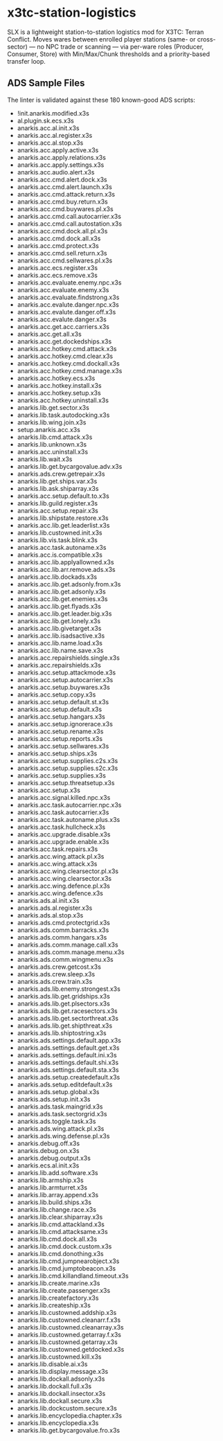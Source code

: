 # x3tc-station-logistics
SLX is a lightweight station-to-station logistics mod for X3TC: Terran Conflict. Moves wares between enrolled player stations (same- or cross-sector) — no NPC trade or scanning — via per-ware roles (Producer, Consumer, Store) with Min/Max/Chunk thresholds and a priority-based transfer loop.

## ADS Sample Files
The linter is validated against these 180 known-good ADS scripts:

- !init.anarkis.modified.x3s
- al.plugin.sk.ecs.x3s
- anarkis.acc.al.init.x3s
- anarkis.acc.al.register.x3s
- anarkis.acc.al.stop.x3s
- anarkis.acc.apply.active.x3s
- anarkis.acc.apply.relations.x3s
- anarkis.acc.apply.settings.x3s
- anarkis.acc.audio.alert.x3s
- anarkis.acc.cmd.alert.dock.x3s
- anarkis.acc.cmd.alert.launch.x3s
- anarkis.acc.cmd.attack.return.x3s
- anarkis.acc.cmd.buy.return.x3s
- anarkis.acc.cmd.buywares.pl.x3s
- anarkis.acc.cmd.call.autocarrier.x3s
- anarkis.acc.cmd.call.autostation.x3s
- anarkis.acc.cmd.dock.all.pl.x3s
- anarkis.acc.cmd.dock.all.x3s
- anarkis.acc.cmd.protect.x3s
- anarkis.acc.cmd.sell.return.x3s
- anarkis.acc.cmd.sellwares.pl.x3s
- anarkis.acc.ecs.register.x3s
- anarkis.acc.ecs.remove.x3s
- anarkis.acc.evaluate.enemy.npc.x3s
- anarkis.acc.evaluate.enemy.x3s
- anarkis.acc.evaluate.findstrong.x3s
- anarkis.acc.evalute.danger.npc.x3s
- anarkis.acc.evalute.danger.off.x3s
- anarkis.acc.evalute.danger.x3s
- anarkis.acc.get.acc.carriers.x3s
- anarkis.acc.get.all.x3s
- anarkis.acc.get.dockedships.x3s
- anarkis.acc.hotkey.cmd.attack.x3s
- anarkis.acc.hotkey.cmd.clear.x3s
- anarkis.acc.hotkey.cmd.dockall.x3s
- anarkis.acc.hotkey.cmd.manage.x3s
- anarkis.acc.hotkey.ecs.x3s
- anarkis.acc.hotkey.install.x3s
- anarkis.acc.hotkey.setup.x3s
- anarkis.acc.hotkey.uninstall.x3s
- anarkis.lib.get.sector.x3s
- anarkis.lib.task.autodocking.x3s
- anarkis.lib.wing.join.x3s
- setup.anarkis.acc.x3s
- anarkis.lib.cmd.attack.x3s
- anarkis.lib.unknown.x3s
- anarkis.acc.uninstall.x3s
- anarkis.lib.wait.x3s
- anarkis.lib.get.bycargovalue.adv.x3s
- anarkis.ads.crew.getrepair.x3s
- anarkis.lib.get.ships.var.x3s
- anarkis.lib.ask.shiparray.x3s
- anarkis.acc.setup.default.to.x3s
- anarkis.lib.guild.register.x3s
- anarkis.acc.setup.repair.x3s
- anarkis.lib.shipstate.restore.x3s
- anarkis.acc.lib.get.leaderlist.x3s
- anarkis.lib.custowned.init.x3s
- anarkis.lib.vis.task.blink.x3s
- anarkis.acc.task.autoname.x3s
- anarkis.acc.is.compatible.x3s
- anarkis.acc.lib.applyallowned.x3s
- anarkis.acc.lib.arr.remove.ads.x3s
- anarkis.acc.lib.dockads.x3s
- anarkis.acc.lib.get.adsonly.from.x3s
- anarkis.acc.lib.get.adsonly.x3s
- anarkis.acc.lib.get.enemies.x3s
- anarkis.acc.lib.get.flyads.x3s
- anarkis.acc.lib.get.leader.big.x3s
- anarkis.acc.lib.get.lonely.x3s
- anarkis.acc.lib.givetarget.x3s
- anarkis.acc.lib.isadsactive.x3s
- anarkis.acc.lib.name.load.x3s
- anarkis.acc.lib.name.save.x3s
- anarkis.acc.repairshields.single.x3s
- anarkis.acc.repairshields.x3s
- anarkis.acc.setup.attackmode.x3s
- anarkis.acc.setup.autocarrier.x3s
- anarkis.acc.setup.buywares.x3s
- anarkis.acc.setup.copy.x3s
- anarkis.acc.setup.default.st.x3s
- anarkis.acc.setup.default.x3s
- anarkis.acc.setup.hangars.x3s
- anarkis.acc.setup.ignorerace.x3s
- anarkis.acc.setup.rename.x3s
- anarkis.acc.setup.reports.x3s
- anarkis.acc.setup.sellwares.x3s
- anarkis.acc.setup.ships.x3s
- anarkis.acc.setup.supplies.c2s.x3s
- anarkis.acc.setup.supplies.s2c.x3s
- anarkis.acc.setup.supplies.x3s
- anarkis.acc.setup.threatsetup.x3s
- anarkis.acc.setup.x3s
- anarkis.acc.signal.killed.npc.x3s
- anarkis.acc.task.autocarrier.npc.x3s
- anarkis.acc.task.autocarrier.x3s
- anarkis.acc.task.autoname.plus.x3s
- anarkis.acc.task.hullcheck.x3s
- anarkis.acc.upgrade.disable.x3s
- anarkis.acc.upgrade.enable.x3s
- anarkis.acc.task.repairs.x3s
- anarkis.acc.wing.attack.pl.x3s
- anarkis.acc.wing.attack.x3s
- anarkis.acc.wing.clearsector.pl.x3s
- anarkis.acc.wing.clearsector.x3s
- anarkis.acc.wing.defence.pl.x3s
- anarkis.acc.wing.defence.x3s
- anarkis.ads.al.init.x3s
- anarkis.ads.al.register.x3s
- anarkis.ads.al.stop.x3s
- anarkis.ads.cmd.protectgrid.x3s
- anarkis.ads.comm.barracks.x3s
- anarkis.ads.comm.hangars.x3s
- anarkis.ads.comm.manage.call.x3s
- anarkis.ads.comm.manage.menu.x3s
- anarkis.ads.comm.wingmenu.x3s
- anarkis.ads.crew.getcost.x3s
- anarkis.ads.crew.sleep.x3s
- anarkis.ads.crew.train.x3s
- anarkis.ads.lib.enemy.strongest.x3s
- anarkis.ads.lib.get.gridships.x3s
- anarkis.ads.lib.get.plsectors.x3s
- anarkis.ads.lib.get.racesectors.x3s
- anarkis.ads.lib.get.sectorthreat.x3s
- anarkis.ads.lib.get.shipthreat.x3s
- anarkis.ads.lib.shiptostring.x3s
- anarkis.ads.settings.default.app.x3s
- anarkis.ads.settings.default.get.x3s
- anarkis.ads.settings.default.ini.x3s
- anarkis.ads.settings.default.shi.x3s
- anarkis.ads.settings.default.sta.x3s
- anarkis.ads.setup.createdefault.x3s
- anarkis.ads.setup.editdefault.x3s
- anarkis.ads.setup.global.x3s
- anarkis.ads.setup.init.x3s
- anarkis.ads.task.maingrid.x3s
- anarkis.ads.task.sectorgrid.x3s
- anarkis.ads.toggle.task.x3s
- anarkis.ads.wing.attack.pl.x3s
- anarkis.ads.wing.defense.pl.x3s
- anarkis.debug.off.x3s
- anarkis.debug.on.x3s
- anarkis.debug.output.x3s
- anarkis.ecs.al.init.x3s
- anarkis.lib.add.software.x3s
- anarkis.lib.armship.x3s
- anarkis.lib.armturret.x3s
- anarkis.lib.array.append.x3s
- anarkis.lib.build.ships.x3s
- anarkis.lib.change.race.x3s
- anarkis.lib.clear.shiparray.x3s
- anarkis.lib.cmd.attackland.x3s
- anarkis.lib.cmd.attacksame.x3s
- anarkis.lib.cmd.dock.all.x3s
- anarkis.lib.cmd.dock.custom.x3s
- anarkis.lib.cmd.donothing.x3s
- anarkis.lib.cmd.jumpnearobject.x3s
- anarkis.lib.cmd.jumptobeacon.x3s
- anarkis.lib.cmd.killandland.timeout.x3s
- anarkis.lib.create.marine.x3s
- anarkis.lib.create.passenger.x3s
- anarkis.lib.createfactory.x3s
- anarkis.lib.createship.x3s
- anarkis.lib.custowned.addship.x3s
- anarkis.lib.custowned.cleanarr.f.x3s
- anarkis.lib.custowned.cleanarray.x3s
- anarkis.lib.custowned.getarray.f.x3s
- anarkis.lib.custowned.getarray.x3s
- anarkis.lib.custowned.getdocked.x3s
- anarkis.lib.custowned.kill.x3s
- anarkis.lib.disable.ai.x3s
- anarkis.lib.display.message.x3s
- anarkis.lib.dockall.adsonly.x3s
- anarkis.lib.dockall.full.x3s
- anarkis.lib.dockall.insector.x3s
- anarkis.lib.dockall.secure.x3s
- anarkis.lib.dockcustom.secure.x3s
- anarkis.lib.encyclopedia.chapter.x3s
- anarkis.lib.encyclopedia.x3s
- anarkis.lib.get.bycargovalue.fro.x3s
